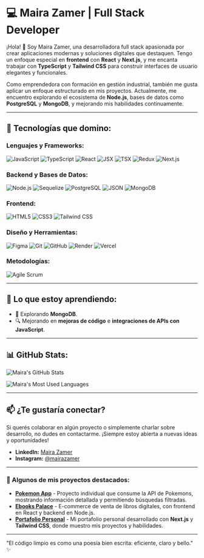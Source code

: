 # 💻 Maira Zamer | Full Stack Developer

¡Hola! 👋 Soy Maira Zamer, una desarrolladora full stack apasionada por crear aplicaciones modernas y soluciones digitales que destaquen. Tengo un enfoque especial en **frontend** con **React** y **Next.js**, y me encanta trabajar con **TypeScript** y **Tailwind CSS** para construir interfaces de usuario elegantes y funcionales.

Como emprendedora con formación en gestión industrial, también me gusta aplicar un enfoque estructurado en mis proyectos. Actualmente, me encuentro explorando el ecosistema de **Node.js**, bases de datos como **PostgreSQL** y **MongoDB**, y mejorando mis habilidades continuamente.

---

## 🚀 Tecnologías que domino:

### Lenguajes y Frameworks:
<p>
  <img src="https://img.shields.io/badge/JavaScript-F7DF1E?style=for-the-badge&logo=javascript&logoColor=black" alt="JavaScript" />
  <img src="https://img.shields.io/badge/TypeScript-007ACC?style=for-the-badge&logo=typescript&logoColor=white" alt="TypeScript" />
  <img src="https://img.shields.io/badge/React-61DAFB?style=for-the-badge&logo=react&logoColor=black" alt="React" />
  <img src="https://img.shields.io/badge/JSX-61DAFB?style=for-the-badge&logo=react&logoColor=black" alt="JSX" />
  <img src="https://img.shields.io/badge/TSX-007ACC?style=for-the-badge&logo=typescript&logoColor=white" alt="TSX" />
  <img src="https://img.shields.io/badge/Redux-764ABC?style=for-the-badge&logo=redux&logoColor=white" alt="Redux" />
  <img src="https://img.shields.io/badge/Next.js-000000?style=for-the-badge&logo=nextdotjs&logoColor=white" alt="Next.js" />
</p>

### Backend y Bases de Datos:
<p>
  <img src="https://img.shields.io/badge/Node.js-339933?style=for-the-badge&logo=nodedotjs&logoColor=white" alt="Node.js" />
  <img src="https://img.shields.io/badge/Sequelize-52B0E7?style=for-the-badge&logo=sequelize&logoColor=white" alt="Sequelize" />
  <img src="https://img.shields.io/badge/PostgreSQL-316192?style=for-the-badge&logo=postgresql&logoColor=white" alt="PostgreSQL" />
  <img src="https://img.shields.io/badge/JSON-000000?style=for-the-badge&logo=json&logoColor=white" alt="JSON" />
  <img src="https://img.shields.io/badge/MongoDB-47A248?style=for-the-badge&logo=mongodb&logoColor=white" alt="MongoDB" />
</p>

### Frontend:
<p>
  <img src="https://img.shields.io/badge/HTML5-E34F26?style=for-the-badge&logo=html5&logoColor=white" alt="HTML5" />
  <img src="https://img.shields.io/badge/CSS3-1572B6?style=for-the-badge&logo=css3&logoColor=white" alt="CSS3" />
  <img src="https://img.shields.io/badge/Tailwind_CSS-38B2AC?style=for-the-badge&logo=tailwind-css&logoColor=white" alt="Tailwind CSS" />
</p>

### Diseño y Herramientas:
<p>
  <img src="https://img.shields.io/badge/Figma-F24E1E?style=for-the-badge&logo=figma&logoColor=white" alt="Figma" />
  <img src="https://img.shields.io/badge/Git-F05032?style=for-the-badge&logo=git&logoColor=white" alt="Git" />
  <img src="https://img.shields.io/badge/GitHub-181717?style=for-the-badge&logo=github&logoColor=white" alt="GitHub" />
  <img src="https://img.shields.io/badge/Render-0468D7?style=for-the-badge&logo=render&logoColor=white" alt="Render" />
  <img src="https://img.shields.io/badge/Vercel-000000?style=for-the-badge&logo=vercel&logoColor=white" alt="Vercel" />
</p>

### Metodologías:
<p>
  <img src="https://img.shields.io/badge/Agile_Scrum-6DB33F?style=for-the-badge&logo=scrumalliance&logoColor=white" alt="Agile Scrum" />
</p>

---

## 🌱 Lo que estoy aprendiendo:
- 🐹 Explorando **MongoDB**.
- 🔍 Mejorando en **mejoras de código** e **integraciones de APIs con JavaScript**.

---

## 📊 GitHub Stats:
<p>
  <img src="https://github-readme-stats.vercel.app/api?username=MairaZamer&show_icons=true&theme=radical" alt="Maira's GitHub Stats" />
</p>
<p>
  <img src="https://github-readme-stats.vercel.app/api/top-langs/?username=MairaZamer&layout=compact&theme=radical" alt="Maira's Most Used Languages" />
</p>

---

## 📫 ¿Te gustaría conectar?
Si querés colaborar en algún proyecto o simplemente charlar sobre desarrollo, no dudes en contactarme. ¡Siempre estoy abierta a nuevas ideas y oportunidades!

- **LinkedIn:** [Maira Zamer](https://www.linkedin.com/in/maira-zamer/)
- **Instagram:** [@mairazamer](https://www.instagram.com/mairazamer/)
  
---

### 📂 Algunos de mis proyectos destacados:

- [**Pokemon App**](https://github.com/MairaZamer/PIPokemons) - Proyecto individual que consume la API de Pokemons, mostrando información detallada y permitiendo búsquedas filtradas.
- [**Ebooks Palace**](https://github.com/MairaZamer/EbooksPalace-Front) - E-commerce de venta de libros digitales, con frontend en React y backend en Node.js.
- [**Portafolio Personal**](https://github.com/MairaZamer/portafolio) - Mi portafolio personal desarrollado con **Next.js** y **Tailwind CSS**, donde muestro mis proyectos y habilidades.

---

"El código limpio es como una poesía bien escrita: eficiente, claro y bello." ✨



<!---
MairaZamer/MairaZamer is a ✨ special ✨ repository because its `README.md` (this file) appears on your GitHub profile.
You can click the Preview link to take a look at your changes.
--->
